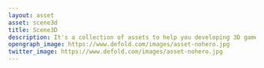 ```yaml
---
layout: asset
asset: scene3d
title: Scene3D
description: It's a collection of assets to help you developing 3D games with the Defold game engine. Use included prefabs to quickly prototype structures, levels, and to test game mechanics. Try out ideas quickly!
opengraph_image: https://www.defold.com/images/asset-nohero.jpg
twitter_image: https://www.defold.com/images/asset-nohero.jpg
---
```

